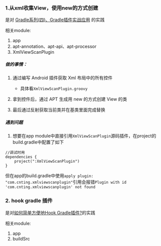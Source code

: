 ### 1.从xml收集View，使用new的方式创建
是对 [Gradle系列(四)、Gradle插件实战应用](https://juejin.cn/post/6989877607126794247) 的实践

相关module:
1. app
2. apt-annotation、apt-api、apt-processor
3. XmlViewScanPlugin

##### 做的事情：
1. 通过编写 Android 插件获取 Xml 布局中的所有控件
    * 具体看`XmlViewScanPlugin.groovy`

2. 拿到控件后，通过 APT 生成用 new 的方式创建 View 的类
3. 最后通过反射获取当前类并在基类里面完成替换

##### 遇到问题
1. 想要在app module中直接引用`XmlViewScanPlugin`源码插件，在project的build.gradle中配置了如下
```
//调试时用
dependencies {
    project(":XmlViewScanPlugin")
}
```
但在app的build.gradle中使用`apply plugin: "com.cnting.xmlviewscanplugin"`引用会报错`Plugin with id 'com.cnting.xmlviewscanplugin' not found`

### 2. hook gradle 插件
是对[如何简单方便地Hook Gradle插件?](https://juejin.cn/post/7095511659925471240)的实践

相关module:
1. app
2. buildSrc